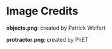 Image Credits
===========

**objects.png**: created by Patrick Wolfert

**protractor.png**: created by PhET